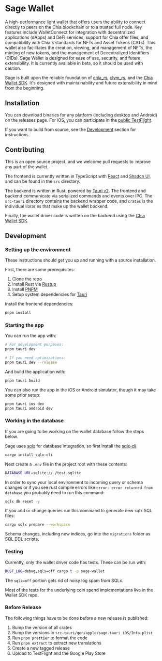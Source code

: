 # Sage Wallet

A high-performance light wallet that offers users the ability to connect directly to peers on the Chia blockchain or to a trusted full node. Key features include WalletConnect for integration with decentralized applications (dApps) and DeFi services, support for Chia offer files, and compatibility with Chia's standards for NFTs and Asset Tokens (CATs). This wallet also facilitates the creation, viewing, and management of NFTs, the minting of new tokens, and the management of Decentralized Identifiers (DIDs). Sage Wallet is designed for ease of use, security, and future extensibility. It is currently available in beta, so it should be used with caution.

Sage is built upon the reliable foundation of [chia_rs](https://github.com/Chia-Network/chia_rs), [clvm_rs](https://github.com/Chia-Network/clvm_rs), and the [Chia Wallet SDK](https://github.com/xch-dev/chia-wallet-sdk). It's designed with maintainability and future extensibility in mind from the beginning.

## Installation

You can download binaries for any platform (including desktop and Android) on the releases page. For iOS, you can participate in the [public TestFlight](https://testflight.apple.com/join/BmUdFXpP).

If you want to build from source, see the [Development](#development) section for instructions.

## Contributing

This is an open source project, and we welcome pull requests to improve any part of the wallet.

The frontend is currently written in TypeScript with [React](https://react.dev/) and [Shadcn UI](https://ui.shadcn.com/), and can be found in the `src` directory.

The backend is written in Rust, powered by [Tauri v2](https://v2.tauri.app/). The frontend and backend communicate via serialized commands and events over IPC. The `src-tauri` directory contains the backend wrapper code, and `crates` is the individual libraries that make up the wallet backend.

Finally, the wallet driver code is written on the backend using the [Chia Wallet SDK](https://github.com/xch-dev/chia-wallet-sdk).

## Development

### Setting up the environment

These instructions should get you up and running with a source installation.

First, there are some prerequisites:

1. Clone the repo
2. Install Rust via [Rustup](https://rustup.rs)
3. Install [PNPM](https://pnpm.io/installation)
4. Setup system dependencies for [Tauri](https://v2.tauri.app/start/prerequisites/)

Install the frontend dependencies:

```bash
pnpm install
```

### Starting the app

You can run the app with:

```bash
# For development purposes:
pnpm tauri dev

# If you need optimizations:
pnpm tauri dev --release
```

And build the application with:

```bash
pnpm tauri build
```

You can also run the app in the iOS or Android simulator, though it may take some prior setup:

```bash
pnpm tauri ios dev
pnpm tauri android dev
```

### Working in the database

If you are going to be working on the wallet database follow the steps below.

Sage uses [sqlx](https://github.com/launchbadge/sqlx) for database integration, so first install the [sqlx-cli](https://lib.rs/crates/sqlx-cli)

```bash
cargo install sqlx-cli
```

Next create a `.env` file in the project root with these contents:

```bash
DATABASE_URL=sqlite://./test.sqlite
```

In order to sync your local environment to incoming query or schema changes or if you see rust compile errors like `error: error returned from database` you probably need to run this command:

```bash
sqlx db reset -y
```

If you add or change queries run this command to generate new sqlx SQL files:

```bash
cargo sqlx prepare --workspace
```

Schema changes, including new indices, go into the `migrations` folder as SQL DDL scripts.

### Testing

Currently, only the wallet driver code has tests. These can be run with:

```bash
RUST_LOG=debug,sqlx=off cargo t -p sage-wallet
```

The `sqlx=off` portion gets rid of noisy log spam from SQLx.

Most of the tests for the underlying coin spend implementations live in the Wallet SDK repo.

### Before Release

The following things have to be done before a new release is published:

1. Bump the version of all crates
2. Bump the versions in `src-tauri/gen/apple/sage-tauri_iOS/Info.plist`
3. Run `pnpm prettier` to format the code
4. Run `pnpm extract` to extract new translations
5. Create a new tagged release
6. Upload to TestFlight and the Google Play Store
